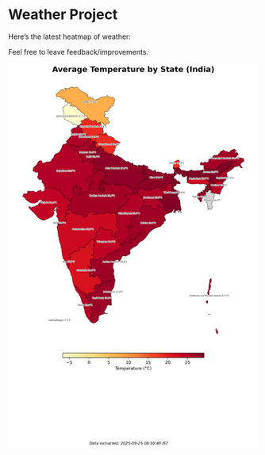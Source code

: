 # Weather Project

Here’s the latest heatmap of weather:

Feel free to leave feedback/improvements.

![India Heatmap](docs/assets/india_heatmap.png?v=D4ABB3)
